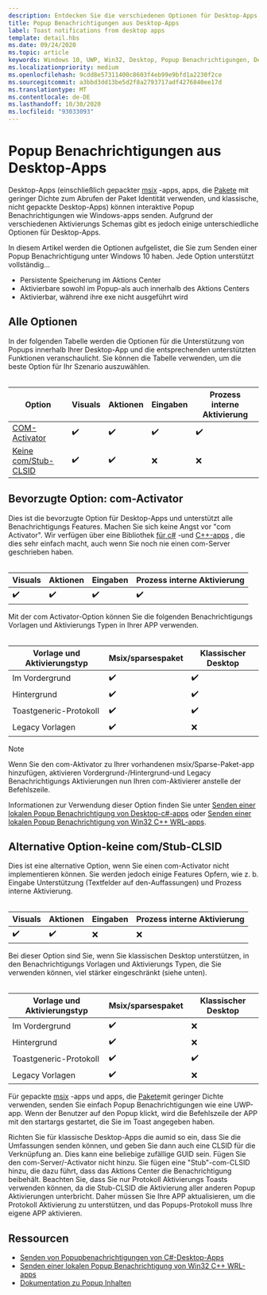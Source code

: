 ```yaml
---
description: Entdecken Sie die verschiedenen Optionen für Desktop-Apps zum Senden von Popup Benachrichtigungen.
title: Popup Benachrichtigungen aus Desktop-Apps
label: Toast notifications from desktop apps
template: detail.hbs
ms.date: 09/24/2020
ms.topic: article
keywords: Windows 10, UWP, Win32, Desktop, Popup Benachrichtigungen, Desktop Bridge, msix, sparsesloadpaket, Optionen für das Senden von Toasts, com-Server, com-Activator, com, gefälschtes com, Nein com, ohne com, Send Toast
ms.localizationpriority: medium
ms.openlocfilehash: 9cdd8e57311400c8603f4eb99e9bfd1a2230f2ce
ms.sourcegitcommit: a3bbd3dd13be5d2f8a2793717adf4276840ee17d
ms.translationtype: MT
ms.contentlocale: de-DE
ms.lasthandoff: 10/30/2020
ms.locfileid: "93033093"
---
```

# <a name="toast-notifications-from-desktop-apps"></a>Popup Benachrichtigungen aus Desktop-Apps

Desktop-Apps (einschließlich gepackter [msix](/windows/msix/desktop/source-code-overview) -apps, apps, die [Pakete](/windows/apps/desktop/modernize/grant-identity-to-nonpackaged-apps) mit geringer Dichte zum Abrufen der Paket Identität verwenden, und klassische, nicht gepackte Desktop-Apps) können interaktive Popup Benachrichtigungen wie Windows-apps senden. Aufgrund der verschiedenen Aktivierungs Schemas gibt es jedoch einige unterschiedliche Optionen für Desktop-Apps.

In diesem Artikel werden die Optionen aufgelistet, die Sie zum Senden einer Popup Benachrichtigung unter Windows 10 haben. Jede Option unterstützt vollständig...

* Persistente Speicherung im Aktions Center
* Aktivierbare sowohl im Popup-als auch innerhalb des Aktions Centers
* Aktivierbar, während ihre exe nicht ausgeführt wird

## <a name="all-options"></a>Alle Optionen

In der folgenden Tabelle werden die Optionen für die Unterstützung von Popups innerhalb Ihrer Desktop-App und die entsprechenden unterstützten Funktionen veranschaulicht. Sie können die Tabelle verwenden, um die beste Option für Ihr Szenario auszuwählen.<br/><br/>

| Option | Visuals | Aktionen | Eingaben | Prozess interne Aktivierung |
| -- | -- | -- | -- | -- |
| [COM-Activator](#preferred-option---com-activator) | ✔️ | ✔️ | ✔️ | ✔️ |
| [Keine com/Stub-CLSID](#alternative-option---no-com--stub-clsid) | ✔️ | ✔️ | ❌ | ❌ |


## <a name="preferred-option---com-activator"></a>Bevorzugte Option: com-Activator

Dies ist die bevorzugte Option für Desktop-Apps und unterstützt alle Benachrichtigungs Features. Machen Sie sich keine Angst vor "com Activator". Wir verfügen über eine Bibliothek [für c#](send-local-toast-desktop.md) -und [C++-apps](send-local-toast-desktop-cpp-wrl.md) , die dies sehr einfach macht, auch wenn Sie noch nie einen com-Server geschrieben haben.<br/><br/>

| Visuals | Aktionen | Eingaben | Prozess interne Aktivierung |
| -- | -- | -- | -- |
| ✔️ | ✔️ | ✔️ | ✔️ |

Mit der com Activator-Option können Sie die folgenden Benachrichtigungs Vorlagen und Aktivierungs Typen in Ihrer APP verwenden.<br/><br/>

| Vorlage und Aktivierungstyp | Msix/sparsespaket | Klassischer Desktop |
| -- | -- | -- |
| Im Vordergrund | ✔️ | ✔️ |
| Hintergrund | ✔️ | ✔️ |
| Toastgeneric-Protokoll | ✔️ | ✔️ |
| Legacy Vorlagen | ✔️ | ❌ |

> [!NOTE]
> Wenn Sie den com-Aktivator zu Ihrer vorhandenen msix/Sparse-Paket-app hinzufügen, aktivieren Vordergrund-/Hintergrund-und Legacy Benachrichtigungs Aktivierungen nun Ihren com-Aktivierer anstelle der Befehlszeile.

Informationen zur Verwendung dieser Option finden Sie unter [Senden einer lokalen Popup Benachrichtigung von Desktop-c#-apps](send-local-toast-desktop.md) oder [Senden einer lokalen Popup Benachrichtigung von Win32 C++ WRL-apps](send-local-toast-desktop-cpp-wrl.md).


## <a name="alternative-option---no-com--stub-clsid"></a>Alternative Option-keine com/Stub-CLSID

Dies ist eine alternative Option, wenn Sie einen com-Activator nicht implementieren können. Sie werden jedoch einige Features Opfern, wie z. b. Eingabe Unterstützung (Textfelder auf den-Auffassungen) und Prozess interne Aktivierung.<br/><br/>

| Visuals | Aktionen | Eingaben | Prozess interne Aktivierung |
| -- | -- | -- | -- |
| ✔️ | ✔️ | ❌ | ❌ |

Bei dieser Option sind Sie, wenn Sie klassischen Desktop unterstützen, in den Benachrichtigungs Vorlagen und Aktivierungs Typen, die Sie verwenden können, viel stärker eingeschränkt (siehe unten).<br/><br/>

| Vorlage und Aktivierungstyp | Msix/sparsespaket | Klassischer Desktop |
| -- | -- | -- |
| Im Vordergrund | ✔️ | ❌ |
| Hintergrund | ✔️ | ❌ |
| Toastgeneric-Protokoll | ✔️ | ✔️ |
| Legacy Vorlagen | ✔️ | ❌ |

Für gepackte [msix](/windows/msix/desktop/source-code-overview) -apps und apps, die [Pakete](/windows/apps/desktop/modernize/grant-identity-to-nonpackaged-apps)mit geringer Dichte verwenden, senden Sie einfach Popup Benachrichtigungen wie eine UWP-app. Wenn der Benutzer auf den Popup klickt, wird die Befehlszeile der APP mit den startargs gestartet, die Sie im Toast angegeben haben.

Richten Sie für klassische Desktop-Apps die aumid so ein, dass Sie die Umfassungen senden können, und geben Sie dann auch eine CLSID für die Verknüpfung an. Dies kann eine beliebige zufällige GUID sein. Fügen Sie den com-Server/-Activator nicht hinzu. Sie fügen eine "Stub"-com-CLSID hinzu, die dazu führt, dass das Aktions Center die Benachrichtigung beibehält. Beachten Sie, dass Sie nur Protokoll Aktivierungs Toasts verwenden können, da die Stub-CLSID die Aktivierung aller anderen Popup Aktivierungen unterbricht. Daher müssen Sie Ihre APP aktualisieren, um die Protokoll Aktivierung zu unterstützen, und das Popups-Protokoll muss Ihre eigene APP aktivieren.


## <a name="resources"></a>Ressourcen

* [Senden von Popupbenachrichtigungen von C#-Desktop-Apps](send-local-toast-desktop.md)
* [Senden einer lokalen Popup Benachrichtigung von Win32 C++ WRL-apps](send-local-toast-desktop-cpp-wrl.md)
* [Dokumentation zu Popup Inhalten](adaptive-interactive-toasts.md)

